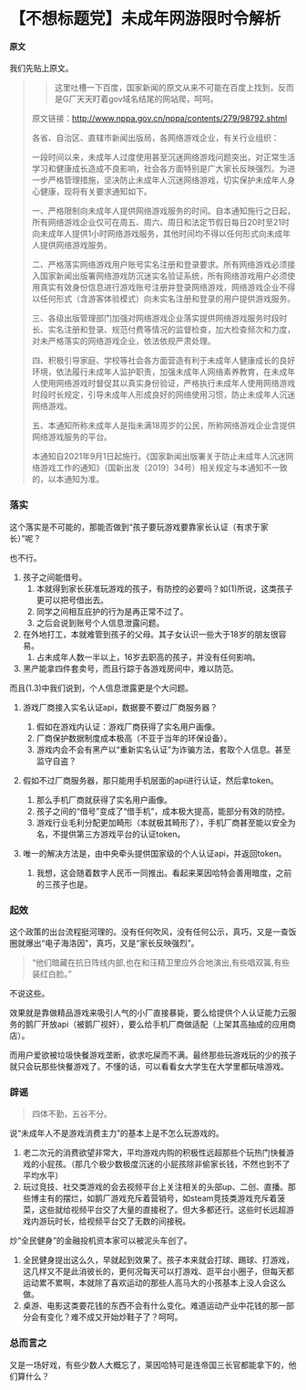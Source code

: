 # 【不想标题党】未成年网游限时令解析

#### 原文

我们先贴上原文。

> >这里吐槽一下百度，国家新闻的原文从来不可能在百度上找到，反而是G厂天天盯着gov域名结尾的网站爬，呵呵。
>
> 原文链接：http://www.nppa.gov.cn/nppa/contents/279/98792.shtml
>
> 各省、自治区、直辖市新闻出版局，各网络游戏企业，有关行业组织：
>
> 一段时间以来，未成年人过度使用甚至沉迷网络游戏问题突出，对正常生活学习和健康成长造成不良影响，社会各方面特别是广大家长反映强烈。为进一步严格管理措施，坚决防止未成年人沉迷网络游戏，切实保护未成年人身心健康，现将有关要求通知如下。
>
> 一、严格限制向未成年人提供网络游戏服务的时间。自本通知施行之日起，所有网络游戏企业仅可在周五、周六、周日和法定节假日每日20时至21时向未成年人提供1小时网络游戏服务，其他时间均不得以任何形式向未成年人提供网络游戏服务。
>
> 二、严格落实网络游戏用户账号实名注册和登录要求。所有网络游戏必须接入国家新闻出版署网络游戏防沉迷实名验证系统，所有网络游戏用户必须使用真实有效身份信息进行游戏账号注册并登录网络游戏，网络游戏企业不得以任何形式（含游客体验模式）向未实名注册和登录的用户提供游戏服务。
>
> 三、各级出版管理部门加强对网络游戏企业落实提供网络游戏服务时段时长、实名注册和登录、规范付费等情况的监督检查，加大检查频次和力度，对未严格落实的网络游戏企业，依法依规严肃处理。
>
> 四、积极引导家庭、学校等社会各方面营造有利于未成年人健康成长的良好环境，依法履行未成年人监护职责，加强未成年人网络素养教育，在未成年人使用网络游戏时督促其以真实身份验证，严格执行未成年人使用网络游戏时段时长规定，引导未成年人形成良好的网络使用习惯，防止未成年人沉迷网络游戏。
>
> 五、本通知所称未成年人是指未满18周岁的公民，所称网络游戏企业含提供网络游戏服务的平台。
>
> 本通知自2021年9月1日起施行。《国家新闻出版署关于防止未成年人沉迷网络游戏工作的通知》（国新出发〔2019〕34号）相关规定与本通知不一致的，以本通知为准。

### 落实

这个落实是不可能的，那能否做到“孩子要玩游戏要靠家长认证（有求于家长）”呢？

也不行。

1. 孩子之间能借号。
   1. 本就得到家长获准玩游戏的孩子，有防控的必要吗？如(1)所说，这类孩子更可以把号借出去。
   2. 同学之间相互庇护的行为是再正常不过了。
   3. 之后会说到账号个人信息泄露问题。
2. 在外地打工，本就难管到孩子的父母。其子女认识一些大于18岁的朋友很容易。
   1. 占未成年人数一半以上，16岁去职高的孩子，并没有任何影响。
3. 黑产能拿四件套卖号，而且行踪于各游戏房间中，难以防范。

而且(1.3)中我们说到，个人信息泄露更是个大问题。

1. 游戏厂商接入实名认证api，数据要不要过厂商服务器？

   1. 假如在游戏内认证：游戏厂商获得了实名用户画像。
   2. 厂商保护数据制度成本极高（不亚于当年的环保设备）。
   3. 游戏内会不会有黑产以“重新实名认证”为诈骗方法，套取个人信息。甚至监守自盗？
2. 假如不过厂商服务器，那只能用手机层面的api进行认证，然后拿token。
   1. 那么手机厂商就获得了实名用户画像。
   2. 孩子之间的“借号”变成了“借手机”，成本极大提高，能部分有效的防控。
   3. 游戏行业毛利分配更加畸形（本就极其畸形了），手机厂商甚至能以安全为名，不提供第三方游戏平台的认证token。
3. 唯一的解决方法是，由中央牵头提供国家级的个人认证api，并返回token。
   1. 我想，这会随着数字人民币一同推出。看起来莱因哈特会善用暗度，之前的三孩子也是。

### 起效

这个政策的出台流程挺河理的。没有任何吹风，没有任何公示，真巧，又是一查饭圈就爆出“电子海洛因”，真巧，又是“家长反映强烈”。

> “他们暗藏在抗日阵线内部,也在和汪精卫里应外合地演出,有些唱双簧,有些装红白脸。”

不说这些。

效果就是靠做精品游戏来吸引人气的小厂直接暴毙，要么给提供个人认证能力云服务的鹅厂开放api（被鹅厂视奸），要么给手机厂商做适配（上架其高抽成的应用商店）。

而用户爱欲被垃圾快餐游戏垄断，欲求吃屎而不满。最终那些玩游戏玩的少的孩子就只会玩那些快餐游戏了。不懂的话，可以看看女大学生在大学里都玩啥游戏。

### 辟谣

> 四体不勤，五谷不分。

说“未成年人不是游戏消费主力”的基本上是不怎么玩游戏的。

1. 老二次元的消费欲望非常大，平均游戏内购的积极性远超那些个玩热门快餐游戏的小屁孩。（那几个极少数极度沉迷的小屁孩除非偷家长钱，不然也到不了平均水平）
2. 玩过竞技、社交类游戏的会去视频平台上关注相关的头部up、二创、直播。那些博主有的摆烂，如鹅厂游戏充斥着营销号，如steam竞技类游戏充斥着菠菜，这些就给视频平台交了大量的直接税了。但大多都还行。这些时长远超游戏内游玩时长，给视频平台交了无数的间接税。

炒“全民健身”的金融投机资本家可以被泥头车创了。

1. 全民健身提出这么久，早就起到效果了。孩子本来就会打球、踢球、打游戏，这几样又不是此消彼长的，更何况每天可以打游戏、逛平台小圈子，但每天都运动累不累啊，本就除了喜欢运动的那些人高马大的小孩基本上没人会这么做。
2. 桌游、电影这类要花钱的东西不会有什么变化。难道运动产业中花钱的那一部分会有变化？难不成又开始炒鞋子了？呵呵。

### 总而言之

又是一场好戏，有些少数人大概忘了，莱因哈特可是连帝国三长官都能拿下的，他们算什么？



 

   

   

